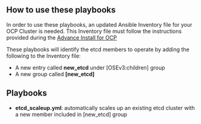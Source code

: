 ## How to use these playbooks

In order to use these playbooks, an updated Ansible Inventory file for your OCP Cluster is needed. This Inventory file must follow the instructions provided during the [Advance Install for OCP](https://docs.openshift.org/latest/install_config/install/advanced_install.html#configuring-ansible)

These playbooks will identify the etcd members to operate by adding the following to the Inventory file:

* A new entry called **new_etcd** under [OSEv3:children] group
* A new group called **[new_etcd]**

## Playbooks

* **etcd_scaleup.yml**: automatically scales up an existing etcd cluster with a new member included in [new_etcd] group
